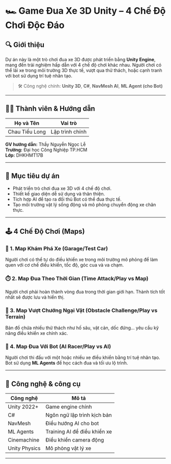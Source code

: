 # 🏎️ Game Đua Xe 3D Unity – 4 Chế Độ Chơi Độc Đáo

## 🔍 Giới thiệu

Dự án này là một trò chơi đua xe 3D được phát triển bằng **Unity Engine**, mang đến trải nghiệm hấp dẫn với 4 chế độ chơi khác nhau. Người chơi có thể lái xe trong môi trường 3D thực tế, vượt qua thử thách, hoặc cạnh tranh với bot sử dụng trí tuệ nhân tạo.

> 🛠️ Công nghệ chính: **Unity 3D**, **C#**, **NavMesh AI**, **ML Agent (cho Bot)**

---

## 👨‍💻 Thành viên & Hướng dẫn

| Họ và Tên        | Vai trò           |
|------------------|--------------------|
| Chau Tiểu Long   | Lập trình chính    |


**GV hướng dẫn:** Thầy Nguyễn Ngọc Lễ  
**Trường:** Đại học Công Nghiệp TP.HCM  
**Lớp:** DHKHMT17B  

---

## 🎯 Mục tiêu dự án

- Phát triển trò chơi đua xe 3D với 4 chế độ chơi.
- Thiết kế giao diện dễ sử dụng và thân thiện.
- Tích hợp AI để tạo ra đối thủ Bot có thể đua thực tế.
- Tạo môi trường vật lý sống động và mô phỏng chuyển động xe chân thực.

---

## 🕹️ 4 Chế Độ Chơi (Maps)

### 🧰 1. **Map Khám Phá Xe (Garage/Test Car)**  
Người chơi có thể tự do điều khiển xe trong môi trường mô phỏng để làm quen với cơ chế điều khiển, tốc độ, góc cua và va chạm.

### ⏱️ 2. **Map Đua Theo Thời Gian (Time Attack/Play vs Map)**  
Người chơi phải hoàn thành vòng đua trong thời gian giới hạn. Thành tích tốt nhất sẽ được lưu và hiển thị.

### 🧱 3. **Map Vượt Chướng Ngại Vật (Obstacle Challenge/Play vs Terrain)**  
Bản đồ chứa nhiều thử thách như hố sâu, vật cản, dốc đứng... yêu cầu kỹ năng điều khiển xe chính xác.

### 🤖 4. **Map Đua Với Bot (AI Racer/Play vs AI)**  
Người chơi thi đấu với một hoặc nhiều xe điều khiển bằng trí tuệ nhân tạo. Bot sử dụng **ML Agents** để học cách đua và tối ưu lộ trình.

---

## 🧰 Công nghệ & công cụ

| Công nghệ | Mô tả |
|-----------|-------|
| Unity 2022+ | Game engine chính |
| C# | Ngôn ngữ lập trình kịch bản |
| NavMesh | Điều hướng AI cho bot |
| ML Agents | Training AI để điều khiển xe |
| Cinemachine | Điều khiển camera động |
| Unity Physics | Mô phỏng vật lý xe |

---
